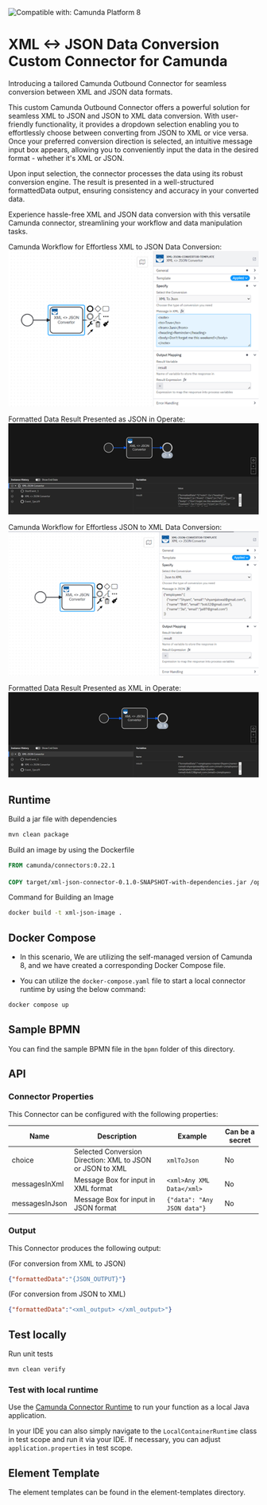 
![Compatible with: Camunda Platform 8](https://img.shields.io/badge/Compatible%20with-Camunda%20Platform%208-0072Ce)

# XML <-> JSON Data Conversion Custom Connector for Camunda

Introducing a tailored Camunda Outbound Connector for seamless conversion between XML and JSON data formats.

This custom Camunda Outbound Connector offers a powerful solution for seamless XML to JSON and JSON to XML data conversion. With user-friendly functionality, it provides a dropdown selection enabling you to effortlessly choose between converting from JSON to XML or vice versa. Once your preferred conversion direction is selected, an intuitive message input box appears, allowing you to conveniently input the data in the desired format - whether it's XML or JSON.

Upon input selection, the connector processes the data using its robust conversion engine. The result is presented in a well-structured formattedData output, ensuring consistency and accuracy in your converted data.

Experience hassle-free XML and JSON data conversion with this versatile Camunda connector, streamlining your workflow and data manipulation tasks.

Camunda Workflow for Effortless XML to JSON Data Conversion:
![XML-JSON-Camunda](./img/xmlToJsonCamunda.png)

Formatted Data Result Presented as JSON in Operate:
![XML-JSON-Operate](./img/xmlToJsonOperate.png)

Camunda Workflow for Effortless JSON to XML Data Conversion:
![JSON-XML-Camunda](./img/jsonToXmlCamunda.png)

Formatted Data Result Presented as XML in Operate:
![JSON-XML-Operate](./img/jsonToXmlOperate.png)


## Runtime 

Build a jar file with dependencies

```bash
mvn clean package
```
Build an image by using the Dockerfile 

```Dockerfile
FROM camunda/connectors:0.22.1

COPY target/xml-json-connector-0.1.0-SNAPSHOT-with-dependencies.jar /opt/app/
```
Command for Building an Image 

```bash
docker build -t xml-json-image .
```

## Docker Compose  

- In this scenario, We are utilizing the self-managed version of Camunda 8, and we have created a corresponding Docker Compose file.

- You can utilize the `docker-compose.yaml` file to start a local connector runtime by using the below command:

```bash
docker compose up
```

## Sample BPMN

You can find the sample BPMN file in the `bpmn` folder of this directory.

## API

### Connector Properties

This Connector can be configured with the following properties:

| Name              | Description                                                                                                                                                                                                                  | Example | Can be a secret |
|-------------------|------------------------------------------------------------------------------------------------------------------------------------------------------------------------------------------------------------------------------|---------|-----------------|
| choice            | Selected Conversion Direction: XML to JSON or JSON to XML | `xmlToJson` | No             |
| messagesInXml | Message Box for input in XML format | `<xml>Any XML Data</xml>`| No              |
| messagesInJson | Message Box for input in JSON format | `{"data": "Any JSON data"}`| No              |

### Output

This Connector produces the following output:

(For conversion from XML to JSON)

```json
{"formattedData":"{JSON_OUTPUT}"}
```
(For conversion from JSON to XML)

```json
{"formattedData":"<xml_output> </xml_output>"}

```

## Test locally

Run unit tests

```bash
mvn clean verify
```

### Test with local runtime

Use the [Camunda Connector Runtime](https://github.com/camunda-community-hub/spring-zeebe/tree/master/connector-runtime#building-connector-runtime-bundles) to run your function as a local Java application.

In your IDE you can also simply navigate to the `LocalContainerRuntime` class in test scope and run it via your IDE.
If necessary, you can adjust `application.properties` in test scope.

## Element Template

The element templates can be found in the element-templates directory.